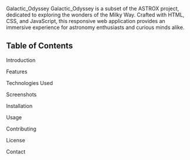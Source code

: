 Galactic_Odyssey
Galactic_Odyssey is a subset of the ASTROX project, dedicated to exploring the wonders of the Milky Way. Crafted with HTML, CSS, and JavaScript, this responsive web application provides an immersive experience for astronomy enthusiasts and curious minds alike.


Table of Contents
------------------

Introduction

Features

Technologies Used

Screenshots

Installation

Usage

Contributing

License

Contact


